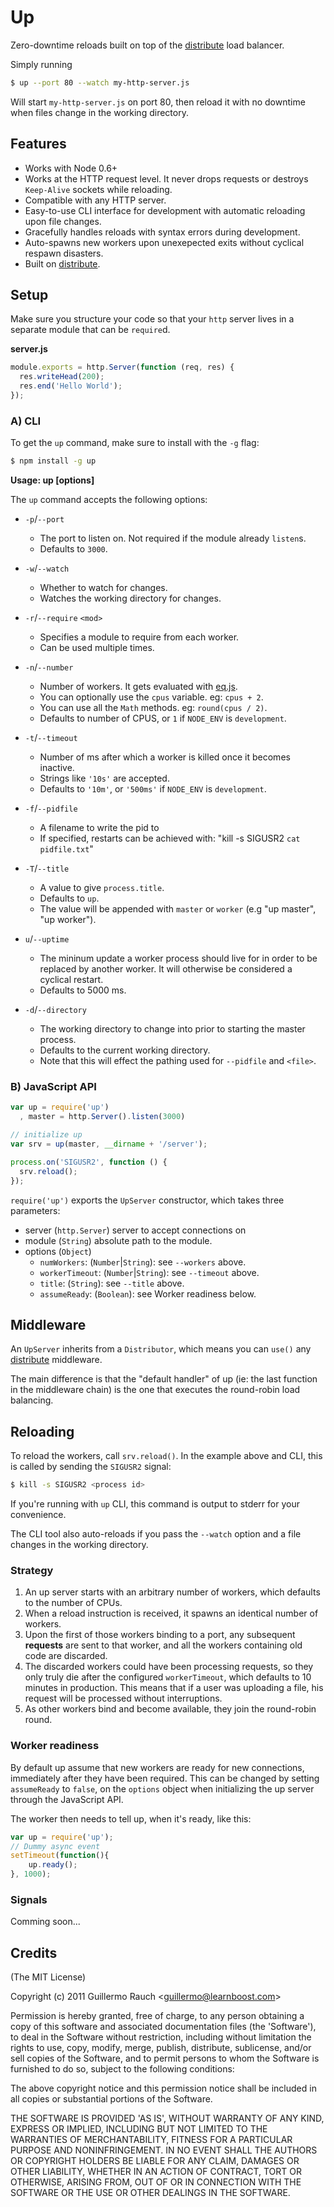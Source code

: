 
# Up

Zero-downtime reloads built on top of the
[distribute](http://github.com/learnboost/distribute) load balancer.

Simply running

```bash
$ up --port 80 --watch my-http-server.js
```

Will start `my-http-server.js` on port 80, then reload it with no downtime
when files change in the working directory.

## Features

- Works with Node 0.6+
- Works at the HTTP request level. It never drops requests or destroys
  `Keep-Alive` sockets while reloading.
- Compatible with any HTTP server.
- Easy-to-use CLI interface for development with automatic reloading
  upon file changes.
- Gracefully handles reloads with syntax errors during development.
- Auto-spawns new workers upon unexepected exits without cyclical respawn disasters.
- Built on [distribute](http://github.com/learnboost/distribute).

## Setup

Make sure you structure your code so that your `http` server lives in a
separate module that can be `require`d.

**server.js**

```js
module.exports = http.Server(function (req, res) {
  res.writeHead(200);
  res.end('Hello World');
});
```

### A) CLI

To get the `up` command, make sure to install with the `-g` flag:

```bash
$ npm install -g up
```

**Usage: up [options] <file>**

The `up` command accepts the following options:

- `-p`/`--port`

  - The port to listen on. Not required if the module already `listen`s.
  - Defaults to `3000`.

- `-w`/`--watch`

  - Whether to watch for changes.
  - Watches the working directory for changes.

- `-r`/`--require` `<mod>`

  - Specifies a module to require from each worker.
  - Can be used multiple times.

- `-n`/`--number`

  - Number of workers. It gets evaluated with
    [eq.js](https://gist.github.com/1590954).
  - You can optionally use the `cpus` variable. eg: `cpus + 2`.
  - You can use all the `Math` methods. eg: `round(cpus / 2)`.
  - Defaults to number of CPUS, or `1` if `NODE_ENV` is `development`.

- `-t`/`--timeout`

  - Number of ms after which a worker is killed once it becomes inactive.
  - Strings like `'10s'` are accepted.
  - Defaults to `'10m'`, or `'500ms'` if `NODE_ENV` is `development`.

- `-f`/`--pidfile`

  - A filename to write the pid to
  - If specified, restarts can be achieved with: "kill -s SIGUSR2 `cat pidfile.txt`"

- `-T`/`--title`

  - A value to give `process.title`.
  - Defaults to `up`.
  - The value will be appended with `master` or `worker` (e.g "up master", "up worker").

- `u`/`--uptime`

  - The mininum update a worker process should live for in order to be replaced by another worker. It will otherwise be considered a cyclical restart.
  - Defaults to 5000 ms.

- `-d`/`--directory`

  - The working directory to change into prior to starting the master process.
  - Defaults to the current working directory.
  - Note that this will effect the pathing used for `--pidfile` and `<file>`.

### B) JavaScript API

```js
var up = require('up')
  , master = http.Server().listen(3000)

// initialize up
var srv = up(master, __dirname + '/server');

process.on('SIGUSR2', function () {
  srv.reload();
});
```

`require('up')` exports the `UpServer` constructor, which takes three
parameters:

- server (`http.Server`) server to accept connections on
- module (`String`) absolute path to the module.
- options (`Object`)
  - `numWorkers`: (`Number`|`String`): see `--workers` above.
  - `workerTimeout`: (`Number`|`String`): see `--timeout` above.
  - `title`: (`String`): see `--title` above.
  - `assumeReady`: (`Boolean`): see Worker readiness below.

## Middleware

An `UpServer` inherits from a `Distributor`, which means you can `use()`
any [distribute](http://github.com/learnboost/distribute) middleware.

The main difference is that the "default handler" of up (ie: the last
function in the middleware chain) is the one that executes the
round-robin load balancing.

## Reloading

To reload the workers, call `srv.reload()`. In the example above and CLI,
this is called by sending the `SIGUSR2` signal:

```bash
$ kill -s SIGUSR2 <process id>
```

If you're running with `up` CLI, this command is output to stderr for your
convenience.

The CLI tool also auto-reloads if you pass the `--watch` option and a file
changes in the working directory.

### Strategy

1. An up server starts with an arbitrary number of workers, which defaults
to the number of CPUs.
2. When a reload instruction is received, it spawns an identical number of
workers.
3. Upon the first of those workers binding to a port, any subsequent
**requests** are sent to that worker, and all the workers containing old
code are discarded.
4. The discarded workers could have been processing requests, so they only
truly die after the configured `workerTimeout`, which defaults to 10
minutes in production. This means that if a user was uploading a file, his
request will be processed without interruptions.
5. As other workers bind and become available, they join the round-robin
round.

### Worker readiness

By default up assume that new workers are ready for new connections,
immediately after they have been required. This can be changed by setting
`assumeReady` to `false`, on the `options` object when initializing
the up server through the JavaScript API.

The worker then needs to tell up, when it's ready, like this:
```js
var up = require('up');
// Dummy async event
setTimeout(function(){
	up.ready();
}, 1000);
```

### Signals

Comming soon...

## Credits

(The MIT License)

Copyright (c) 2011 Guillermo Rauch &lt;guillermo@learnboost.com&gt;

Permission is hereby granted, free of charge, to any person obtaining
a copy of this software and associated documentation files (the
'Software'), to deal in the Software without restriction, including
without limitation the rights to use, copy, modify, merge, publish,
distribute, sublicense, and/or sell copies of the Software, and to
permit persons to whom the Software is furnished to do so, subject to
the following conditions:

The above copyright notice and this permission notice shall be
included in all copies or substantial portions of the Software.

THE SOFTWARE IS PROVIDED 'AS IS', WITHOUT WARRANTY OF ANY KIND,
EXPRESS OR IMPLIED, INCLUDING BUT NOT LIMITED TO THE WARRANTIES OF
MERCHANTABILITY, FITNESS FOR A PARTICULAR PURPOSE AND NONINFRINGEMENT.
IN NO EVENT SHALL THE AUTHORS OR COPYRIGHT HOLDERS BE LIABLE FOR ANY
CLAIM, DAMAGES OR OTHER LIABILITY, WHETHER IN AN ACTION OF CONTRACT,
TORT OR OTHERWISE, ARISING FROM, OUT OF OR IN CONNECTION WITH THE
SOFTWARE OR THE USE OR OTHER DEALINGS IN THE SOFTWARE.
